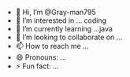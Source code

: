 - 👋 Hi, I’m @Gray-man795
- 👀 I’m interested in ... coding
- 🌱 I’m currently learning ...java
- 💞️ I’m looking to collaborate on ...
- 📫 How to reach me ...
- 😄 Pronouns: ...
- ⚡ Fun fact: ...

<!---
Gray-man795/Gray-man795 is a ✨ special ✨ repository b
